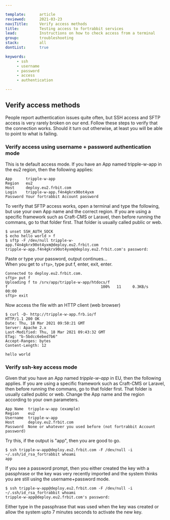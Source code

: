 ```yaml
---

template:      article
reviewed:      2021-03-23
naviTitle:     Verify access methods
title:         Testing access to fortrabbit services
lead:          Instructions on how to check access from a terminal
group:         troubleshooting
stack:         all
dontList:      true

keywords:
     - ssh
     - username
     - password
     - access
     - authentication

---
```


## Verify access methods

People report authentication issues quite often, but SSH access and SFTP access is very rarely broken on our end. Follow these steps to verify that the connection works. Should it turn out otherwise, at least you will be able to point to what is failing.

### Verify access using username + password authentication mode

This is te default access mode. If you have an App named tripple-w-app in the eu2 region, then the following applies:

    App      tripple-w-app
    Region   eu2
    Host     deploy.eu2.frbit.com
    Login    tripple-w-app.f4n4gkrx90ot4yxm
    Password Your fortrabbit Account password

To verify that SFTP access works, open a terminal and type the following, but use your own App name and the correct region. If you are using a specific framework such as Craft-CMS or Laravel, then before running the commans, go to that folder first. That folder is usually called public or web.

    $ unset SSH_AUTH_SOCK
    $ echo hello world > f
    $ sftp -F /dev/null tripple-w-app.f4n4gkrx90ot4yxm@deploy.eu2.frbit.com
    tripple-w-app.f4n4gkrx90ot4yxm@deploy.eu2.frbit.com's password:

Paste or type your password, output continues...  
When you get to `sftp>`, type put f, enter, exit, enter.

    Connected to deploy.eu2.frbit.com.
    sftp> put f
    Uploading f to /srv/app/tripple-w-app/htdocs/f
    f                                         100%   11     0.3KB/s   00:00
    sftp> exit

Now access the file with an HTTP client (web browser)

    $ curl -D- http://tripple-w-app.frb.io/f
    HTTP/1.1 200 OK
    Date: Thu, 18 Mar 2021 09:50:21 GMT
    Server: Apache 2.x
    Last-Modified: Thu, 18 Mar 2021 09:43:32 GMT
    ETag: "b-5bdcc6ebed7b6"
    Accept-Ranges: bytes
    Content-Length: 12

    hello world

### Verify ssh-key access mode

Given that you have an App named  _tripple-w-app_ in EU, then the following applies. If you are using a specific framework such as Craft-CMS or Laravel, then before running the commans, go to that folder first. That folder is usually called public or web. Change the App name and the region according to your own parameters.

<!-- fixme: this is detected as PHP -->

    App Name  tripple-w-app (example)
    Region    eu2
    Username  tripple-w-app
    Host      deploy.eu2.frbit.com
    Password  None or whatever you used before (not fortrabbit Account password)


Try this, if the output is "app", then you are good to go.

    $ ssh tripple-w-app@deploy.eu2.frbit.com -F /dev/null -i ~/.ssh/id_rsa_fortrabbit whoami
    app

If you see a password prompt, then you either created the key with a passphrase or the key was very recently imported and the system thinks you are still using the username+password mode.

    $ ssh tripple-w-app@deploy.eu2.frbit.com -F /dev/null -i ~/.ssh/id_rsa_fortrabbit whoami
    tripple-w-app@deploy.eu2.frbit.com's password:

Either type in the passphrase that was used when the key was created or allow the system upto 7 minutes seconds to activate the new key.
